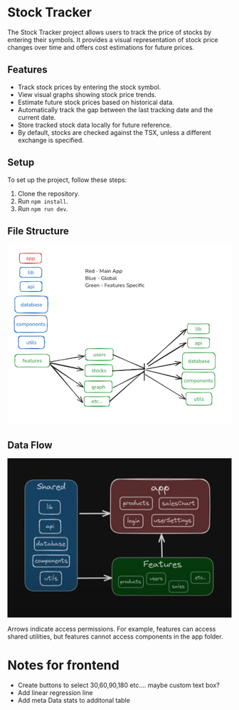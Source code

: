 # Stock Tracker

The Stock Tracker project allows users to track the price of stocks by entering their symbols. It provides a visual representation of stock price changes over time and offers cost estimations for future prices.

## Features

- Track stock prices by entering the stock symbol.
- View visual graphs showing stock price trends.
- Estimate future stock prices based on historical data.
- Automatically track the gap between the last tracking date and the current date.
- Store tracked stock data locally for future reference.
- By default, stocks are checked against the TSX, unless a different exchange is specified.

## Setup

To set up the project, follow these steps:

1. Clone the repository.
2. Run `npm install`.
3. Run `npm run dev`.

## File Structure

![File Structure](./src/lib/images/folder-structure.png)


## Data Flow

![Data Flow](./src/lib/images/data-flow.png)

Arrows indicate access permissions. For example, features can access shared utilities, but features cannot access components in the app folder.


# Notes for frontend
- Create buttons to select 30,60,90,180 etc.... maybe custom text box?
- Add linear regression line
- Add meta Data stats to additonal table